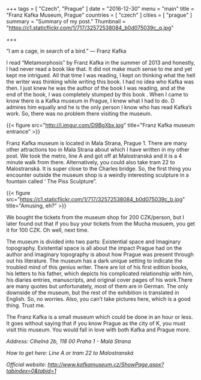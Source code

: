 +++
tags = [ "Czech", "Prague" ]
date = "2016-12-30"
menu = "main"
title = "Franz Kafka Museum, Prague"
countries = [ "czech" ]
cities = [ "prague" ]
summary = "Summary of my post."
Thumbnail = "https://c1.staticflickr.com/1/717/32572538084_b0d075039c_q.jpg"

+++

“I am a cage, in search of a bird.” ― Franz Kafka

I read “Metamorphosis” by Franz Kafka in the summer of 2013 and honestly, I had never read a book like that. It did not make much sense to me and yet kept me intrigued. All that time I was reading, I kept on thinking what the hell the writer was thinking while writing this book. I had no idea who Kafka was then. I just knew he was the author of the book I was reading, and at the end of the book, I was completely stumped by this book . When I came to know there is a Kafka museum in Prague, I knew what I had to do. D admires him equally and he is the only person I know who has read Kafka’s work. So, there was no problem there visiting the museum.

{{< figure src="http://i.imgur.com/D9BgXbx.jpg" title="Franz Kafka museum entrance" >}}

Franz Kafka museum is located in Mala Strana, Prague 1. There are many other attractions too in Mala Strana about which I have written in my other post. We took the metro, line A and got off at Malostranská and it is a 4 minute walk from there. Alternatively, you could also take tram 22 to Malostranská. It is super close to the Charles bridge. So, the first thing you encounter outside the museum shop is a weirdly interesting sculpture in a fountain called ‘ The Piss Sculpture”.

{{< figure src="https://c1.staticflickr.com/1/717/32572538084_b0d075039c_b.jpg" title="Amusing, eh?" >}}

We bought the tickets from the museum shop for 200 CZK/person, but I later found out that if you buy your tickets from the Mucha musuem, you get it for 100 CZK. Oh well, next time.

The museum is divided into two parts: Existential space and Imaginary topography. Existential space is all about the impact Prague had on the author and imaginary topography is about how Prague was present through out his literature. The museum has a dark unique setting to indicate the troubled mind of this genius writer. There are lot of his first edition books, his letters to his father, which depicts his complicated relationship with him, his diaries entries, manuscripts, and original cover pages of his work.There are many quotes but unfortunately, most of them are in German. The only downside of the museum, but the rest of the exhibition is translated in English. So, no worries. Also, you can’t take pictures here, which is a good thing. Trust me.

The Franz Kafka is a small museum which could be done in an hour or less. It goes without saying that if you know Prague as the city of K, you must visit this museum. You would fall in love with both Kafka and Prague more.

*Address: Cihelná 2b, 118 00 Praha 1 - Malá Strana*

*How to get here: Line A or tram 22 to Malostranská*

*Official website: http://www.kafkamuseum.cz/ShowPage.aspx?tabindex=0&tabid=1*
